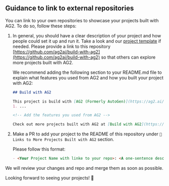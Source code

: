## Guidance to link to external repositories 

You can link to your own repositories to showcase your projects built with AG2. To do so, follow these steps:

1. In general, you should have a clear description of your project and how people could set it up and run it. Take a look and our [project template](./project-template/README.md) if needed. 
Please provide a link to this repository [https://github.com/ag2ai/build-with-ag2](https://github.com/ag2ai/build-with-ag2) so that others can explore more projects built with AG2.

    We recommend adding the following section to your README.md file to explain what features you used from AG2 and how you built your project with AG2:

    ```markdown
    ## Build with AG2

    This project is build with [AG2 (Formerly AutoGen)](https://ag2.ai/) and utilizes the following features from the library:
    1. ...

    <!-- Add the features you used from AG2 -->

    Check out more projects built with AG2 at [Build with AG2](https://github.com/ag2ai/build-with-ag2)!
    ```

2. Make a PR to add your project to the README of this repository under `🔗 Links to More Projects Built with AG2` section.

    Please follow this format:

    ```markdown
    - <Your Project Name with linke to your repo>: <A one-sentence description of your project>
    ```
We will review your changes and repo and merge them as soon as possible.

Looking forward to seeing your projects! 🚀
